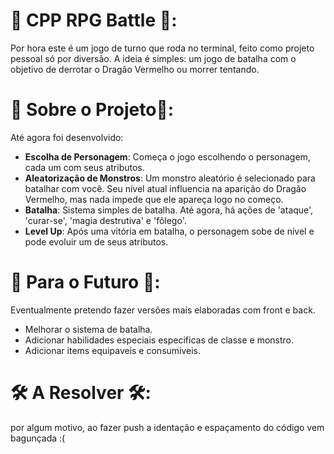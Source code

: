 # 👑 CPP RPG Battle 👑:
Por hora este é um jogo de turno que roda no terminal, feito como projeto pessoal só por diversão. A ideia é simples: um jogo de batalha com o objetivo de derrotar o Dragão Vermelho ou morrer tentando.

# 🎇 Sobre o Projeto🎇:
Até agora foi desenvolvido:
- **Escolha de Personagem**: Começa o jogo escolhendo o personagem, cada um com seus atributos.
- **Aleatorização de Monstros**: Um monstro aleatório é selecionado para batalhar com você. Seu nível atual influencia na aparição do Dragão Vermelho, mas nada impede que ele apareça logo no começo.
- **Batalha**: Sistema simples de batalha. Até agora, há ações de 'ataque', 'curar-se', 'magia destrutiva' e 'fôlego'.
- **Level Up**: Após uma vitória em batalha, o personagem sobe de nível e pode evoluir um de seus atributos.
  
# 🚩 Para o Futuro 🚩:
Eventualmente pretendo fazer versões mais elaboradas com front e back.
* Melhorar o sistema de batalha.
* Adicionar habilidades especiais especificas de classe e monstro.
* Adicionar items equipaveis e consumiveis.

# 🛠 A Resolver 🛠: 
por algum motivo, ao fazer push a identação e espaçamento do código vem bagunçada :( 
